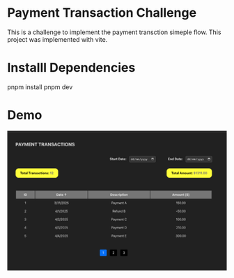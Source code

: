 # Payment Transaction Challenge

This is a challenge to implement the payment transction simeple flow.
This project was implemented with vite.

# Installl Dependencies
pnpm install
pnpm dev

# Demo
![Alt text](image.png)


